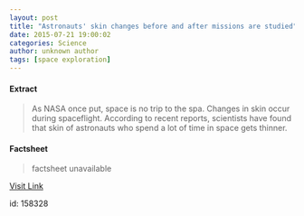 ```yaml
---
layout: post
title: "Astronauts' skin changes before and after missions are studied"
date: 2015-07-21 19:00:02
categories: Science
author: unknown author
tags: [space exploration]
---
```



#### Extract
>As NASA once put, space is no trip to the spa. Changes in skin occur during spaceflight. According to recent reports, scientists have found that skin of astronauts who spend a lot of time in space gets thinner.

#### Factsheet
>factsheet unavailable

[Visit Link](http://phys.org/news/2015-07-astronauts-skin-missions.html)

id:  158328
